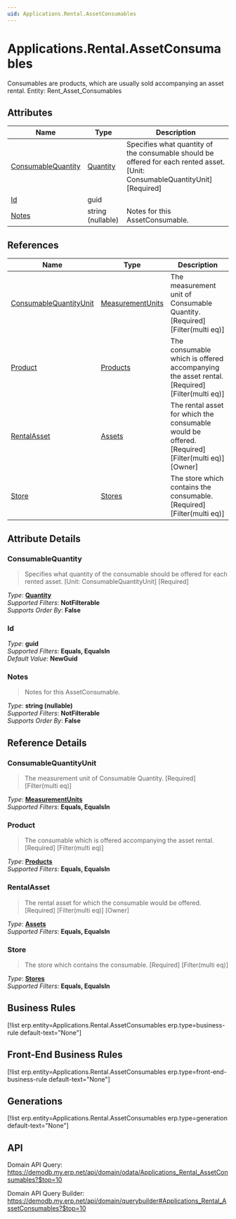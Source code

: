 ```yaml
---
uid: Applications.Rental.AssetConsumables
---
```

# Applications.Rental.AssetConsumables

Consumables are products, which are usually sold accompanying an asset rental. Entity: Rent_Asset_Consumables

## Attributes

| Name | Type | Description |
| ---- | ---- | --- |
| [ConsumableQuantity](Applications.Rental.AssetConsumables.md#consumablequantity) | [Quantity](../data-types.md#quantity) | Specifies what quantity of the consumable should be offered for each rented asset. [Unit: ConsumableQuantityUnit] [Required] 
| [Id](Applications.Rental.AssetConsumables.md#id) | guid |  
| [Notes](Applications.Rental.AssetConsumables.md#notes) | string (nullable) | Notes for this AssetConsumable. 

## References

| Name | Type | Description |
| ---- | ---- | --- |
| [ConsumableQuantityUnit](Applications.Rental.AssetConsumables.md#consumablequantityunit) | [MeasurementUnits](General.MeasurementUnits.md) | The measurement unit of Consumable Quantity. [Required] [Filter(multi eq)] |
| [Product](Applications.Rental.AssetConsumables.md#product) | [Products](General.Products.Products.md) | The consumable which is offered accompanying the asset rental. [Required] [Filter(multi eq)] |
| [RentalAsset](Applications.Rental.AssetConsumables.md#rentalasset) | [Assets](Applications.Rental.Assets.md) | The rental asset for which the consumable would be offered. [Required] [Filter(multi eq)] [Owner] |
| [Store](Applications.Rental.AssetConsumables.md#store) | [Stores](Logistics.Inventory.Stores.md) | The store which contains the consumable. [Required] [Filter(multi eq)] |


## Attribute Details

### ConsumableQuantity

> Specifies what quantity of the consumable should be offered for each rented asset. [Unit: ConsumableQuantityUnit] [Required]

_Type_: **[Quantity](../data-types.md#quantity)**  
_Supported Filters_: **NotFilterable**  
_Supports Order By_: **False**  

### Id

_Type_: **guid**  
_Supported Filters_: **Equals, EqualsIn**  
_Default Value_: **NewGuid**  

### Notes

> Notes for this AssetConsumable.

_Type_: **string (nullable)**  
_Supported Filters_: **NotFilterable**  
_Supports Order By_: **False**  


## Reference Details

### ConsumableQuantityUnit

> The measurement unit of Consumable Quantity. [Required] [Filter(multi eq)]

_Type_: **[MeasurementUnits](General.MeasurementUnits.md)**  
_Supported Filters_: **Equals, EqualsIn**  

### Product

> The consumable which is offered accompanying the asset rental. [Required] [Filter(multi eq)]

_Type_: **[Products](General.Products.Products.md)**  
_Supported Filters_: **Equals, EqualsIn**  

### RentalAsset

> The rental asset for which the consumable would be offered. [Required] [Filter(multi eq)] [Owner]

_Type_: **[Assets](Applications.Rental.Assets.md)**  
_Supported Filters_: **Equals, EqualsIn**  

### Store

> The store which contains the consumable. [Required] [Filter(multi eq)]

_Type_: **[Stores](Logistics.Inventory.Stores.md)**  
_Supported Filters_: **Equals, EqualsIn**  



## Business Rules

[!list erp.entity=Applications.Rental.AssetConsumables erp.type=business-rule default-text="None"]

## Front-End Business Rules

[!list erp.entity=Applications.Rental.AssetConsumables erp.type=front-end-business-rule default-text="None"]

## Generations

[!list erp.entity=Applications.Rental.AssetConsumables erp.type=generation default-text="None"]

## API

Domain API Query:
<https://demodb.my.erp.net/api/domain/odata/Applications_Rental_AssetConsumables?$top=10>

Domain API Query Builder:
<https://demodb.my.erp.net/api/domain/querybuilder#Applications_Rental_AssetConsumables?$top=10>

